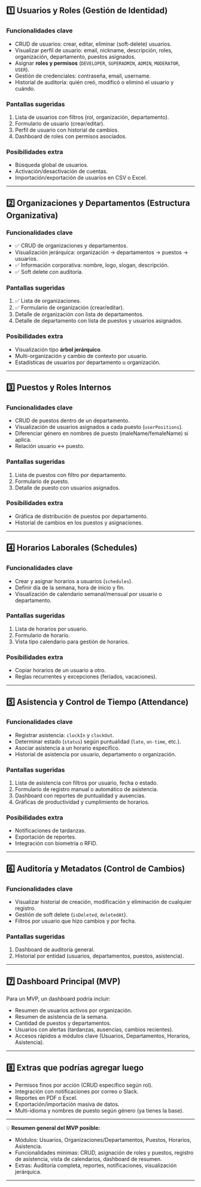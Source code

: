 ## **1️⃣ Usuarios y Roles (Gestión de Identidad)**

### **Funcionalidades clave**

* CRUD de usuarios: crear, editar, eliminar (soft-delete) usuarios.
* Visualizar perfil de usuario: email, nickname, descripción, roles, organización, departamento, puestos asignados.
* Asignar **roles y permisos** (`DEVELOPER`, `SUPERADMIN`, `ADMIN`, `MODERATOR`, `USER`).
* Gestión de credenciales: contraseña, email, username.
* Historial de auditoría: quién creó, modificó o eliminó el usuario y cuándo.

### **Pantallas sugeridas**

1. Lista de usuarios con filtros (rol, organización, departamento).
2. Formulario de usuario (crear/editar).
3. Perfil de usuario con historial de cambios.
4. Dashboard de roles con permisos asociados.

### **Posibilidades extra**

* Búsqueda global de usuarios.
* Activación/desactivación de cuentas.
* Importación/exportación de usuarios en CSV o Excel.

---

## **2️⃣ Organizaciones y Departamentos (Estructura Organizativa)**

### **Funcionalidades clave**

* ✅ CRUD de organizaciones y departamentos.
* Visualización jerárquica: organización → departamentos → puestos → usuarios.
* ✅ Información corporativa: nombre, logo, slogan, descripción.
* ✅ Soft delete con auditoría.

### **Pantallas sugeridas**

1. ✅ Lista de organizaciones.
2. ✅ Formulario de organización (crear/editar).
3. Detalle de organización con lista de departamentos.
4. Detalle de departamento con lista de puestos y usuarios asignados.

### **Posibilidades extra**

* Visualización tipo **árbol jerárquico**.
* Multi-organización y cambio de contexto por usuario.
* Estadísticas de usuarios por departamento u organización.

---

## **3️⃣ Puestos y Roles Internos**

### **Funcionalidades clave**

* CRUD de puestos dentro de un departamento.
* Visualización de usuarios asignados a cada puesto (`userPositions`).
* Diferenciar género en nombres de puesto (maleName/femaleName) si aplica.
* Relación usuario ↔ puesto.

### **Pantallas sugeridas**

1. Lista de puestos con filtro por departamento.
2. Formulario de puesto.
3. Detalle de puesto con usuarios asignados.

### **Posibilidades extra**

* Gráfica de distribución de puestos por departamento.
* Historial de cambios en los puestos y asignaciones.

---

## **4️⃣ Horarios Laborales (Schedules)**

### **Funcionalidades clave**

* Crear y asignar horarios a usuarios (`schedules`).
* Definir día de la semana, hora de inicio y fin.
* Visualización de calendario semanal/mensual por usuario o departamento.

### **Pantallas sugeridas**

1. Lista de horarios por usuario.
2. Formulario de horario.
3. Vista tipo calendario para gestión de horarios.

### **Posibilidades extra**

* Copiar horarios de un usuario a otro.
* Reglas recurrentes y excepciones (feriados, vacaciones).

---

## **5️⃣ Asistencia y Control de Tiempo (Attendance)**

### **Funcionalidades clave**

* Registrar asistencia: `clockIn` y `clockOut`.
* Determinar estado (`status`) según puntualidad (`late`, `on-time`, etc.).
* Asociar asistencia a un horario específico.
* Historial de asistencia por usuario, departamento o organización.

### **Pantallas sugeridas**

1. Lista de asistencia con filtros por usuario, fecha o estado.
2. Formulario de registro manual o automático de asistencia.
3. Dashboard con reportes de puntualidad y ausencias.
4. Gráficas de productividad y cumplimiento de horarios.

### **Posibilidades extra**

* Notificaciones de tardanzas.
* Exportación de reportes.
* Integración con biometría o RFID.

---

## **6️⃣ Auditoría y Metadatos (Control de Cambios)**

### **Funcionalidades clave**

* Visualizar historial de creación, modificación y eliminación de cualquier registro.
* Gestión de soft delete (`isDeleted`, `deletedAt`).
* Filtros por usuario que hizo cambios y por fecha.

### **Pantallas sugeridas**

1. Dashboard de auditoría general.
2. Historial por entidad (usuarios, departamentos, puestos, asistencia).

---

## **7️⃣ Dashboard Principal (MVP)**

Para un MVP, un dashboard podría incluir:

* Resumen de usuarios activos por organización.
* Resumen de asistencia de la semana.
* Cantidad de puestos y departamentos.
* Usuarios con alertas (tardanzas, ausencias, cambios recientes).
* Accesos rápidos a módulos clave (Usuarios, Departamentos, Horarios, Asistencia).

---

## **8️⃣ Extras que podrías agregar luego**

* Permisos finos por acción (CRUD específico según rol).
* Integración con notificaciones por correo o Slack.
* Reportes en PDF o Excel.
* Exportación/importación masiva de datos.
* Multi-idioma y nombres de puesto según género (ya tienes la base).

---

💡 **Resumen general del MVP posible:**

* Módulos: Usuarios, Organizaciones/Departamentos, Puestos, Horarios, Asistencia.
* Funcionalidades mínimas: CRUD, asignación de roles y puestos, registro de asistencia, vista de calendarios, dashboard de resumen.
* Extras: Auditoría completa, reportes, notificaciones, visualización jerárquica.

---